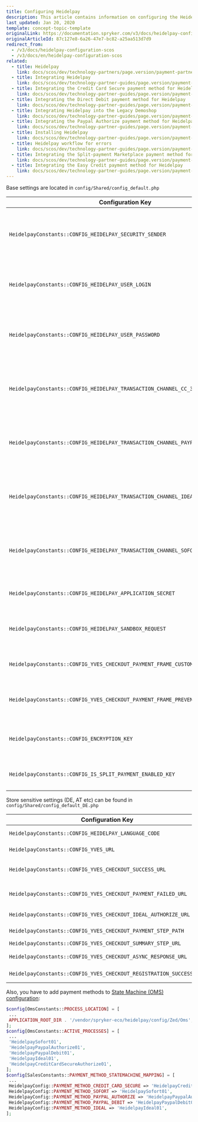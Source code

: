 ```yaml
---
title: Configuring Heidelpay
description: This article contains information on configuring the Heidelpay module for the Spryker Commerce OS.
last_updated: Jan 20, 2020
template: concept-topic-template
originalLink: https://documentation.spryker.com/v3/docs/heidelpay-configuration-scos
originalArticleId: 87c127e8-6a26-47e7-bc82-a25aa513d7d9
redirect_from:
  - /v3/docs/heidelpay-configuration-scos
  - /v3/docs/en/heidelpay-configuration-scos
related:
  - title: Heidelpay
    link: docs/scos/dev/technology-partners/page.version/payment-partners/heidelpay.html
  - title: Integrating Heidelpay
    link: docs/scos/dev/technology-partner-guides/page.version/payment-partners/heidelpay/integrating-heidelpay.html
  - title: Integrating the Credit Card Secure payment method for Heidelpay
    link: docs/scos/dev/technology-partner-guides/page.version/payment-partners/heidelpay/integrating-payment-methods-for-heidelpay/integrating-the-credit-card-secure-payment-method-for-heidelpay.html
  - title: Integrating the Direct Debit payment method for Heidelpay
    link: docs/scos/dev/technology-partner-guides/page.version/payment-partners/heidelpay/integrating-payment-methods-for-heidelpay/integrating-the-direct-debit-payment-method-for-heidelpay.html.html
  - title: Integrating Heidelpay into the Legacy Demoshop
    link: docs/scos/dev/technology-partner-guides/page.version/payment-partners/heidelpay/integrating-heidelpay-into-the-legacy-demoshop.html
  - title: Integrating the Paypal Authorize payment method for Heidelpay
    link: docs/scos/dev/technology-partner-guides/page.version/payment-partners/heidelpay/integrating-payment-methods-for-heidelpay/integrating-the-paypal-authorize-payment-method-for-heidelpay.html
  - title: Installing Heidelpay
    link: docs/scos/dev/technology-partner-guides/page.version/payment-partners/heidelpay/heidelpay-installation.html
  - title: Heidelpay workflow for errors
    link: docs/scos/dev/technology-partner-guides/page.version/payment-partners/heidelpay/heidelpay-workflow-for-errors.html
  - title: Integrating the Split-payment Marketplace payment method for Heidelpay
    link: docs/scos/dev/technology-partner-guides/page.version/payment-partners/heidelpay/integrating-payment-methods-for-heidelpay/integrating-the-split-payment-marketplace-payment-method-for-heidelpay.html
  - title: Integrating the Easy Credit payment method for Heidelpay
    link: docs/scos/dev/technology-partner-guides/page.version/payment-partners/heidelpay/integrating-payment-methods-for-heidelpay/integrating-the-easy-credit-payment-method-for-heidelpay.html
---
```


Base settings are located in `config/Shared/config_default.php`

|Configuration Key  |Type  |Description |
| --- | --- | --- |
|  `HeidelpayConstants::CONFIG_HEIDELPAY_SECURITY_SENDER` | string | Security sender merchant config value, got from Heidelpay. |
|  `HeidelpayConstants::CONFIG_HEIDELPAY_USER_LOGIN` | string | User login merchant config value, got from Heidelpay. |
|  `HeidelpayConstants::CONFIG_HEIDELPAY_USER_PASSWORD` | string | User password merchant config value, got from Heidelpay. |
|  `HeidelpayConstants::CONFIG_HEIDELPAY_TRANSACTION_CHANNEL_CC_3D_SECURE` | string | Transaction channel for Credit Card payment method, got from Heidelpay |
|  `HeidelpayConstants::CONFIG_HEIDELPAY_TRANSACTION_CHANNEL_PAYPAL` | string | Transaction channel for Paypal payment method, got from Heidelpay |
|  `HeidelpayConstants::CONFIG_HEIDELPAY_TRANSACTION_CHANNEL_IDEAL` | string | Transaction channel for iDeal payment method, got from Heidelpay |
|  `HeidelpayConstants::CONFIG_HEIDELPAY_TRANSACTION_CHANNEL_SOFORT` | string | Transaction channel for Sofort payment method, got from Heidelpay |
|  `HeidelpayConstants::CONFIG_HEIDELPAY_APPLICATION_SECRET` | string | Application secret for sign requests. |
|  `HeidelpayConstants::CONFIG_HEIDELPAY_SANDBOX_REQUEST` | bool | Setting for switching the requests to sandbox mode. |
|  `HeidelpayConstants::CONFIG_YVES_CHECKOUT_PAYMENT_FRAME_CUSTOM_CSS_URL` | string | URL Setting with custom styles for iframe. |
|  `HeidelpayConstants::CONFIG_YVES_CHECKOUT_PAYMENT_FRAME_PREVENT_ASYNC_REDIRECT` | string | Settings required by Heidelpay. Has to be  "FALSE". |
|  `HeidelpayConstants::CONFIG_ENCRYPTION_KEY` | string | A key for encrypting Credit Card sensitive data. |
|  `HeidelpayConstants::CONFIG_IS_SPLIT_PAYMENT_ENABLED_KEY` | bool | Setting for enabling split payments. |

Store sensitive settings (DE, AT etc) can be found in `config/Shared/config_default_DE.php`

|Configuration Key  |Type  |Description |
| --- | --- | --- |
|  `HeidelpayConstants::CONFIG_HEIDELPAY_LANGUAGE_CODE` | string | Language code for iframe and so on, DE for example. |
|  `HeidelpayConstants::CONFIG_YVES_URL` | string | Must be the same as `ApplicationConstants::BASE_URL_YVES` |
|  `HeidelpayConstants::CONFIG_YVES_CHECKOUT_SUCCESS_URL` | string | URL to return after success submit payment data. In general Checkout Success page. |
|  `HeidelpayConstants::CONFIG_YVES_CHECKOUT_PAYMENT_FAILED_URL` | string | URL to return after failure submit payment data. In general Checkout Payment page. |
|  `HeidelpayConstants::CONFIG_YVES_CHECKOUT_IDEAL_AUTHORIZE_URL` | string | URL to return after success submit iDeal payment data. |
|  `HeidelpayConstants::CONFIG_YVES_CHECKOUT_PAYMENT_STEP_PATH` | string | Path to payment step. In general  `/checkout/payment` |
|  `HeidelpayConstants::CONFIG_YVES_CHECKOUT_SUMMARY_STEP_URL` | string | Summary step URL. |
|  `HeidelpayConstants::CONFIG_YVES_CHECKOUT_ASYNC_RESPONSE_URL` | string | URL to receive async requests from Heidelpay. |
|  `HeidelpayConstants::CONFIG_YVES_CHECKOUT_REGISTRATION_SUCCESS_URL` | string | URL to finish success registration of Credit Card. |

Also, you have to add payment methods to [State Machine (OMS) configuration](/docs/scos/dev/technology-partners/{{page.version}}/payment-partners/heidelpay.html#building-a-state-machine-workflow-to-use-heidelpay-payment-methods):

```php
$config[OmsConstants::PROCESS_LOCATION] = [
 ...
 APPLICATION_ROOT_DIR . '/vendor/spryker-eco/heidelpay/config/Zed/Oms',
];
$config[OmsConstants::ACTIVE_PROCESSES] = [
 ...
 'HeidelpaySofort01',
 'HeidelpayPaypalAuthorize01',
 'HeidelpayPaypalDebit01',
 'HeidelpayIdeal01',
 'HeidelpayCreditCardSecureAuthorize01',
];
$config[SalesConstants::PAYMENT_METHOD_STATEMACHINE_MAPPING] = [
 ...
 HeidelpayConfig::PAYMENT_METHOD_CREDIT_CARD_SECURE => 'HeidelpayCreditCardSecureAuthorize01',
 HeidelpayConfig::PAYMENT_METHOD_SOFORT => 'HeidelpaySofort01',
 HeidelpayConfig::PAYMENT_METHOD_PAYPAL_AUTHORIZE => 'HeidelpayPaypalAuthorize01',
 HeidelpayConfig::PAYMENT_METHOD_PAYPAL_DEBIT => 'HeidelpayPaypalDebit01',
 HeidelpayConfig::PAYMENT_METHOD_IDEAL => 'HeidelpayIdeal01',
];
```
